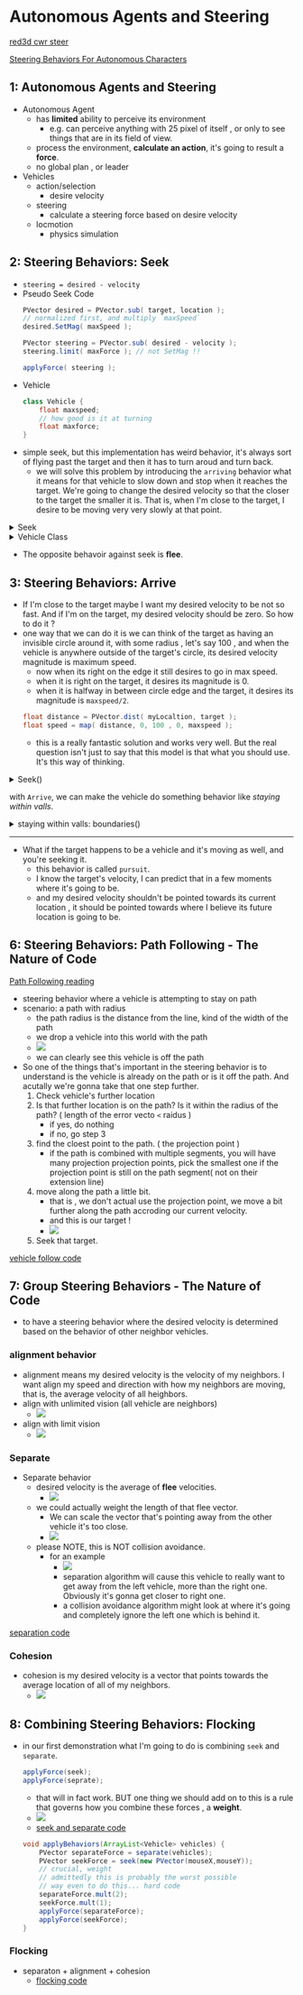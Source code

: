 
# Autonomous Agents and Steering


[red3d cwr steer](http://www.red3d.com/cwr/steer/)

[Steering Behaviors For Autonomous Characters](http://www.red3d.com/cwr/steer/gdc99/)



## 1: Autonomous Agents and Steering

- Autonomous Agent
    - has **limited** ability to perceive its environment
        - e.g. can perceive anything with 25 pixel of itself , or only to see things that are in its field of view.
    - process the environment, **calculate an action**, it's going to result a **force**.
    - no global plan , or leader
- Vehicles
    - action/selection
        - desire velocity
    - steering
        - calculate a steering force based on desire velocity
    - locmotion
        - physics simulation

## 2: Steering Behaviors: Seek

- `steering = desired - velocity`
- Pseudo Seek Code
    ```java
    PVector desired = PVector.sub( target, location );
    // normalized first, and multiply `maxSpeed`
    desired.SetMag( maxSpeed );

    PVector steering = PVector.sub( desired - velocity );
    steering.limit( maxForce ); // not SetMag !!

    applyForce( steering );
    ```
- Vehicle
    ```java
    class Vehicle {
        float maxspeed;
        // how good is it at turning
        float maxforce;
    }
    ```
- simple seek, but this implementation has weird behavior, it's always sort of flying past the target and then it has to turn aroud and turn back.
    - we will solve this problem by introducing the `arriving` behavior what it means for that vehicle to slow down and stop when it reaches the target. We're going to change the desired velocity so that the closer to the target the smaller it is. That is, when I'm close to the target, I desire to be moving very very slowly at that point. 



<details>
<summary>
Seek
</summary>

```java
// Seeking "vehicle" follows the mouse position

// Implements Craig Reynold's autonomous steering behaviors
// One vehicle "seeks"
// See: http://www.red3d.com/cwr/

Vehicle v;

void setup() {
  size(640, 360);
  v = new Vehicle(width/2, height/2);
}

void draw() {
  background(255);

  PVector mouse = new PVector(mouseX, mouseY);

  // Draw an ellipse at the mouse position
  fill(200);
  stroke(0);
  strokeWeight(2);
  ellipse(mouse.x, mouse.y, 48, 48);

  // Call the appropriate steering behaviors for our agents
  v.seek(mouse);
  v.update();
  v.display();
}

```

</details>


<details>
<summary>
Vehicle Class
</summary>

```java
// Seek_Arrive

// The "Vehicle" class
class Vehicle {
  
  PVector position;
  PVector velocity;
  PVector acceleration;
  float r;
  float maxforce;    // Maximum steering force
  float maxspeed;    // Maximum speed

  Vehicle(float x, float y) {
    acceleration = new PVector(0,0);
    velocity = new PVector(0,-2);
    position = new PVector(x,y);
    r = 6;
    maxspeed = 4;
    maxforce = 0.1;
  }

  // Method to update position
  void update() {
    // Update velocity
    velocity.add(acceleration);
    // Limit speed
    velocity.limit(maxspeed);
    position.add(velocity);
    // Reset accelerationelertion to 0 each cycle
    acceleration.mult(0);
  }

  void applyForce(PVector force) {
    // We could add mass here if we want A = F / M
    acceleration.add(force);
  }

  // A method that calculates a steering force towards a target
  // STEER = DESIRED MINUS VELOCITY
  void seek(PVector target) {
    PVector desired = PVector.sub(target,position);  // A vector pointing from the position to the target
    
    // Scale to maximum speed
    desired.setMag(maxspeed);

    // Steering = Desired minus velocity
    PVector steer = PVector.sub(desired,velocity);
    steer.limit(maxforce);  // Limit to maximum steering force

    applyForce(steer);
  }

  void display() {
    // Draw a triangle rotated in the direction of velocity
    float theta = velocity.heading2D() + PI/2;
    fill(127);
    stroke(0);
    strokeWeight(1);
    pushMatrix();
    translate(position.x,position.y);
    rotate(theta);
    beginShape();
    vertex(0, -r*2);
    vertex(-r, r*2);
    vertex(r, r*2);
    endShape(CLOSE);
    popMatrix();
  }
}
```

</details>

- The opposite behavoir against seek is **flee**.

## 3: Steering Behaviors: Arrive

- If I'm close to the target maybe I want my desired velocity to be not so fast. And if I'm on the target, my desired velocity should be zero. So how to do it ?
- one way that we can do it is we can think of the target as having an invisible circle around it, with some radius , let's say 100 , and when the vehicle is anywhere outside of the target's circle, its desired velocity magnitude is maximum speed. 
    - now when its right on the edge it still desires to go in max speed.
    - when it is right on the target, it desires its magnitude is 0.
    - when it is halfway in between circle edge and the target, it desires its magnitude is `maxspeed/2`.
    ```java
    float distance = PVector.dist( myLocaltion, target );
    float speed = map( distance, 0, 100 , 0, maxspeed );
    ```
    - this is a really fantastic solution and works very well. But the real question isn't just to say that this model is that what you should use. It's this way of thinking. 


<details>
<summary>
Seek()
</summary>

```java
  // deprecate seek(), use arrive() instead

  // A method that calculates a steering force towards a target
  // STEER = DESIRED MINUS VELOCITY
  void arrive(PVector target) {
    PVector desired = PVector.sub(target,position);  // A vector pointing from the position to the target
    float d = desired.mag();
    // Scale with arbitrary damping within 100 pixels
    if (d < 100) {
      float m = map(d,0,100,0,maxspeed);
      desired.setMag(m);
    } else {
      desired.setMag(maxspeed);
    }

    // Steering = Desired minus Velocity
    PVector steer = PVector.sub(desired,velocity);
    steer.limit(maxforce);  // Limit to maximum steering force
    applyForce(steer);
  }
```

</details>


with `Arrive`, we can make the vehicle do something behavior like *staying within valls*.

<details>
<summary>
staying within valls: boundaries()
</summary>

```java
  void boundaries() {
    // d = 25;
    PVector desired = null;

    if (position.x < d) {
      desired = new PVector(maxspeed, velocity.y);
    } 
    else if (position.x > width -d) {
      desired = new PVector(-maxspeed, velocity.y);
    } 

    if (position.y < d) {
      desired = new PVector(velocity.x, maxspeed);
    } 
    else if (position.y > height-d) {
      desired = new PVector(velocity.x, -maxspeed);
    } 

    if (desired != null) {
      desired.normalize();
      desired.mult(maxspeed);
      PVector steer = PVector.sub(desired, velocity);
      steer.limit(maxforce);
      applyForce(steer);
    }
  }  
```

</details>

---

- What if the target happens to be a vehicle and it's moving as well, and you're seeking it.
    - this behavior is called `pursuit`.
    - I know the target's velocity, I can predict that in a few moments where it's going to be.
    - and my desired velocity shouldn't be pointed towards its current location , it should be pointed towards where I believe its future location is going to be.



## 6: Steering Behaviors: Path Following - The Nature of Code

[Path Following reading](https://natureofcode.com/book/chapter-6-autonomous-agents/#chapter06_section8)

- steering behavior where a vehicle is attempting to stay on path
- scenario: a path with radius
    - the path radius is the distance from the line, kind of the width of the path
    - we drop a vehicle into this world with the path
    - ![](imgs/steer_path_following_1.png)
    - we can clearly see this vehicle is off the path
- So one of the things that's important in the steering behavior is to understand is the vehicle is already on the path or is it off the path. And acutally we're gonna take that one step further. 
    1. Check vehicle's further location
    2. Is that further location is on the path? Is it within the radius of the path? ( length of the error vecto `<` raidus )
        - if yes, do nothing
        - if no, go step 3
    3. find the cloest point to the path. ( the projection point )
        - if the path is combined with multiple segments, you will have many projection projection points, pick the smallest one if the projection point is still on the path segment( not on their extension line)
    4. move along the path a little bit. 
        - that is , we don't actual use the projection point, we move a bit further along the path accroding our current velocity.
        - and this is our target !
        - ![](imgs/steer_path_following_2.png)
    5. Seek that target.


[vehicle follow code](https://github.com/nature-of-code/noc-examples-processing/blob/master/chp06_agents/NOC_6_06_PathFollowing/Vehicle.pde)


## 7: Group Steering Behaviors - The Nature of Code

- to have a steering behavior where the desired velocity is determined based on the behavior of other neighbor vehicles.

###  alignment behavior

- alignment means my desired velocity is the velocity of my neighbors. I want align my speed and direction with how my neighbors are moving, that is, the average velocity of all heighbors.
- align with unlimited vision (all vehicle are neighbors)
    - ![](imgs/steering_align_1.png)
- align with limit vision
    - ![](imgs/steering_align_2.png)


### Separate

- Separate behavior 
    - desired velocity is the average of **flee** velocities.
        - ![](imgs/steering_separate_1.png)
    - we could actually weight the length of that flee vector. 
        - We can scale the vector that's pointing away from the other vehicle it's too close.
        - ![](imgs/steering_separate_2.png)
    - please NOTE, this is NOT collision avoidance.
        - for an example
            - ![](imgs/steering_separate_3.png)
            - separation algorithm will cause this vehicle to really want to get away from the left vehicle, more than the right one. Obviously it's gonna get closer to right one.
            - a collision avoidance algorithm might look at where it's going and completely ignore the left one which is behind it.

[separation code](https://github.com/nature-of-code/noc-examples-processing/tree/master/chp06_agents/NOC_6_07_Separation)

### Cohesion

- cohesion is my desired velocity is a vector that points towards the average location of all of my neighbors.
    - ![](imgs/steering_cohesion_1.png)


## 8: Combining Steering Behaviors: Flocking

- in our first demonstration what I'm going to do is combining `seek` and `separate`.
    ```java
    applyForce(seek);
    applyForce(seprate);
    ```
    - that will in fact work. BUT one thing we should add on to this is a rule that governs how you combine these forces , a **weight**.
    - ![](imgs/steering_seek_separate_1.png)
    - [seek and separate code](https://github.com/nature-of-code/noc-examples-processing/tree/master/chp06_agents/NOC_6_08_SeparationAndSeek)
    ```java
    void applyBehaviors(ArrayList<Vehicle> vehicles) {
        PVector separateForce = separate(vehicles);
        PVector seekForce = seek(new PVector(mouseX,mouseY));
        // crucial, weight
        // admittedly this is probably the worst possible
        // way even to do this... hard code 
        separateForce.mult(2);
        seekForce.mult(1);
        applyForce(separateForce);
        applyForce(seekForce); 
    }    
    ```


### Flocking

- separaton  + alignment + cohesion
    - [flocking code](https://github.com/nature-of-code/noc-examples-processing/tree/master/chp06_agents/NOC_6_09_Flocking)





